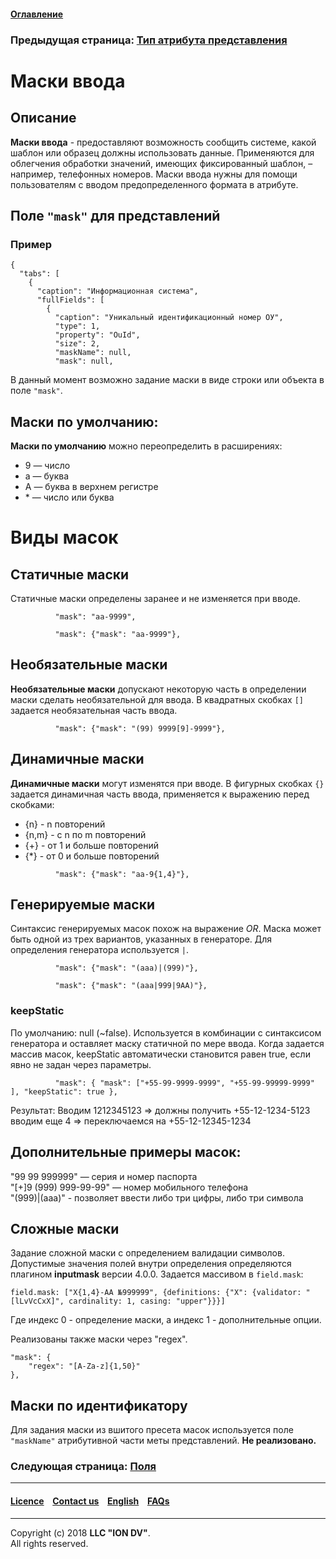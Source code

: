 #### [Оглавление](/docs/ru/index.md)

### Предыдущая страница: [Тип атрибута представления](/docs/ru/2_system_description/metadata_structure/meta_view/view_types.md)

# Маски ввода

## Описание

**Маски ввода** - предоставляют возможность сообщить системе, какой шаблон или образец должны использовать данные. Применяются для облегчения обработки значений, имеющих фиксированный шаблон, – например, телефонных номеров. Маски ввода нужны для помощи пользователям с вводом предопределенного формата в атрибуте.

##  Поле `"mask"` для  представлений
### Пример
```
{
  "tabs": [
    {
      "caption": "Информационная система",
      "fullFields": [
        {
          "caption": "Уникальный идентификационный номер ОУ",
          "type": 1,
          "property": "OuId",
          "size": 2,
          "maskName": null,
          "mask": null,
```

В данный момент возможно задание маски в виде строки или объекта в поле `"mask"`.

##  Маски по умолчанию:

**Маски по умолчанию** можно переопределить в расширениях:

* 9 — число
* a — буква
* A — буква в верхнем регистре
* \* — число или буква

#  Виды масок

## Статичные маски

Статичные маски определены заранее и не изменяется при вводе.


```
          "mask": "aa-9999",
```

```
          "mask": {"mask": "aa-9999"},
```

## Необязательные маски

**Необязательные маски** допускают некоторую часть в определении маски сделать необязательной для ввода.
В квадратных скобках `[]` задается необязательная часть ввода.



```
          "mask": {"mask": "(99) 9999[9]-9999"},
```

## Динамичные маски

**Динамичные маски** могут изменятся при вводе.
В фигурных скобках `{}` задается динамичная часть ввода, применяется к выражению перед скобками:

- {n} - n повторений
- {n,m} - с n по m повторений
- {+} - от 1 и больше повторений
- {*} - от 0 и больше повторений



```
          "mask": {"mask": "aa-9{1,4}"},
```

## Генерируемые маски

Синтаксис генерируемых масок похож на выражение *OR*. Маска может быть одной из трех вариантов, указанных в генераторе. Для определения генератора используется `|`. 



```
          "mask": {"mask": "(aaa)|(999)"},
```

```
          "mask": {"mask": "(aaa|999|9AA)"},
```

### keepStatic

По умолчанию: null (~false). Используется в комбинации с синтаксисом генератора и оставляет маску статичной по мере ввода. Когда задается массив масок, keepStatic автоматически становится равен true, если явно не задан через параметры.

```
          "mask": { "mask": ["+55-99-9999-9999", "+55-99-99999-9999" ], "keepStatic": true },
```

Результат: Вводим 1212345123 => должны получить +55-12-1234-5123 вводим еще 4 => переключаемся на +55-12-12345-1234

## Дополнительные примеры масок:

"99 99 999999" — серия и номер паспорта  
"\[\+\]9 (999) 999-99-99" — номер мобильного телефона  
"(999)|(aaa)" - позволяет ввести либо три цифры, либо три символа   

## Сложные маски

Задание сложной маски с определением валидации символов. Допустимые значения полей внутри определения определяются плагином **inputmask** версии 4.0.0.
Задается массивом в `field.mask`: 


```
field.mask: ["X{1,4}-AA №999999", {definitions: {"X": {validator: "[lLvVcCxX]", cardinality: 1, casing: "upper"}}}]
```

Где индекс 0 - определение маски, а индекс 1 - дополнительные опции.

Реализованы также маски через "regex".

```
"mask": {
    "regex": "[A-Za-z]{1,50}"
},
```

## Маски по идентификатору

Для задания маски из вшитого пресета масок используется поле `"maskName"` атрибутивной части меты представлений. **Не реализовано.**

### Следующая страница: [Поля](/docs/ru/2_system_description/metadata_structure/meta_view/fields.md)

--------------------------------------------------------------------------  


 #### [Licence](/LICENCE.md) &ensp;  [Contact us](https://iondv.com) &ensp;  [English](/docs/en/2_system_description/metadata_structure/meta_view/mask.md)   &ensp; [FAQs](/faqs.md)          



--------------------------------------------------------------------------  

Copyright (c) 2018 **LLC "ION DV"**.  
All rights reserved. 